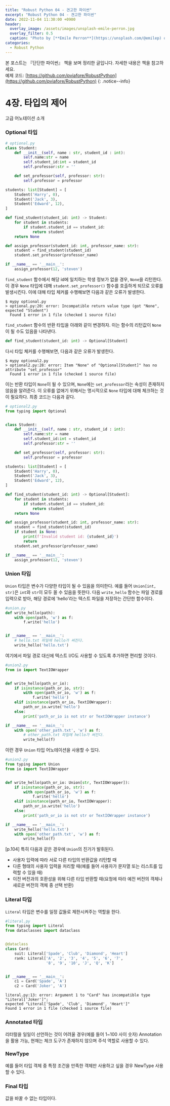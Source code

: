 ```yaml
---
title: "Robust Python 04 - 견고한 파이썬"
excerpt: "Robust Python 04 - 견고한 파이썬"
date: 2022-11-04 11:30:00 +0900
header:
  overlay_image: /assets/images/unsplash-emile-perron.jpg
  overlay_filter: 0.5
  caption: "Photo by [**Emile Perron**](https://unsplash.com/@emilep) on [**Unsplash**](https://unsplash.com/)"
categories:
  - Robust Python
---
```


본 포스트는 『단단한 파이썬』 책을 보며 정리한 글입니다. 자세한 내용은 책을 참고하세요.  
예제 코드: [https://github.com/pviafore/RobustPython](https://github.com/pviafore/RobustPython)
{: .notice--info}

# 4장. 타입의 제어

고급 어노테이션 소개

### Optional 타입

```python
# optional.py
class Student:
    def __init__(self, name : str, student_id : int):
        self.name:str = name
        self.student_id:int = student_id
        self.professor:str = ''

    def set_professor(self, professor: str):
        self.professor = professor

students: list[Student] = [
    Student('Harry', 0),
    Student('Jack', 3),
    Student('Edward', 12),
]

def find_student(student_id: int) -> Student:
    for student in students:
        if student.student_id == student_id:
            return student
    return None

def assign_professor(student_id: int, professor_name: str):
    student = find_student(student_id)
    student.set_professor(professor_name)

if __name__ == '__main__':
    assign_professor(12, 'steven')
```

`find_student` 함수에서 해당 id에 일치하는 학생 정보가 없을 경우, `None`을 리턴한다. 이 경우 `None` 타입에 대해 `student.set_professor()` 함수를 호출하게 되므로 오류를 발생시킨다. 이에 대해 타입 체커를 수행해보면 다음과 같은 오류가 발생한다.

```
$ mypy optional.py
> optional.py:20: error: Incompatible return value type (got "None", expected "Student")
  Found 1 error in 1 file (checked 1 source file)
```

`find_student` 함수의 반환 타입을 아래와 같이 변경하자. 이는 함수의 리턴값이 `None`이 될 수도 있음을 나타낸다.
```python
def find_student(student_id: int) -> Optional[Student]
```

다시 타입 체커를 수행해보면, 다음과 같은 오류가 발생한다.

```
$ mypy optional2.py
> optional2.py:28: error: Item "None" of "Optional[Student]" has no attribute "set_professor"
  Found 1 error in 1 file (checked 1 source file)
```

이는 반환 타입이 `None`이 될 수 있으며, `None`에는 `set_professor`라는 속성이 존재하지 않음을 알려준다. 이 오류를 없애기 위해서는 명시적으로 `None` 타입에 대해 체크하는 것이 필요하다. 최종 코드는 다음과 같다.

```python
# optional2.py
from typing import Optional


class Student:
    def __init__(self, name : str, student_id : int):
        self.name:str = name
        self.student_id:int = student_id
        self.professor:str = ''

    def set_professor(self, professor: str):
        self.professor = professor

students: list[Student] = [
    Student('Harry', 0),
    Student('Jack', 3),
    Student('Edward', 12),
]

def find_student(student_id: int) -> Optional[Student]:
    for student in students:
        if student.student_id == student_id:
            return student
    return None

def assign_professor(student_id: int, professor_name: str):
    student = find_student(student_id)
    if student is None:
        print(f'Invalid student id: {student_id}')
        return
    student.set_professor(professor_name)

if __name__ == '__main__':
    assign_professor(12, 'steven')
```


### Union 타입

`Union` 타입은 변수가 다양한 타입이 될 수 있음을 의미한다. 예를 들어 `Union[int, str]`은 `int`와 `str`이 모두 올 수 있음을 뜻한다.
다음 `write_hello` 함수는 파일 경로를 입력으로 받아, 해당 경로에 'hello'라는 텍스트 파일을 저장하는 간단한 함수이다.

```python
#union.py
def write_hello(path):
    with open(path, 'w') as f:
        f.write('hello')


if __name__ == '__main__':
    # hello.txt 파일에 hello가 써진다.
    write_hello('hello.txt')
```

여기에서 파일 경로 대신에 텍스트 I/O도 사용할 수 있도록 추가하면 편리할 것이다.

```python
#union2.py
from io import TextIOWrapper


def write_hello(path_or_io):
    if isinstance(path_or_io, str):
        with open(path_or_io, 'w') as f:
            f.write('hello')
    elif isinstance(path_or_io, TextIOWrapper):
        path_or_io.write('hello')
    else:
        print('path_or_io is not str or TextIOWrapper instance')

if __name__ == '__main__':
    with open('other_path.txt', 'w') as f:
        # other_path.txt 파일에 hello가 써진다.
        write_hello(f)
```

이런 경우 `Union` 타입 어노테이션을 사용할 수 있다.

```python
#union2.py
from typing import Union
from io import TextIOWrapper


def write_hello(path_or_io: Union[str, TextIOWrapper]):
    if isinstance(path_or_io, str):
        with open(path_or_io, 'w') as f:
            f.write('hello')
    elif isinstance(path_or_io, TextIOWrapper):
        path_or_io.write('hello')
    else:
        print('path_or_io is not str or TextIOWrapper instance')

if __name__ == '__main__':
    write_hello('hello.txt')
    with open('other_path.txt', 'w') as f:
        write_hello(f)
```

[p.104] 특히 다음과 같은 경우에 `Union`의 진가가 발휘된다.
- 사용자 입력에 따라 서로 다른 타입의 반환값을 리턴할 때
- 다른 형태의 사용자 입력을 처리할 때(예를 들어 사용자가 문자열 또는 리스트를 입력할 수 있을 때)
- 이전 버전과의 호환성을 위해 다른 타입 반환할 때(요청에 따라 예전 버전의 객체나 새로운 버전의 객체 중 선택 반환)


### Literal 타입

`Literal` 타입은 변수를 일정 값들로 제한시켜주는 역할을 한다.

```python
#literal.py
from typing import Literal
from dataclasses import dataclass


@dataclass
class Card:
    suit: Literal['Spade', 'Club', 'Diamond', 'Heart']
    rank: Literal['A', '2', '3', '4', '5', '6', '7', 
                  '8', '9', '10', 'J', 'Q', 'K']


if __name__ == '__main__':
    c1 = Card('Spade', 'A')
    c2 = Card('Joker', 'A')
```

```
literal.py:13: error: Argument 1 to "Card" has incompatible type "Literal['Joker']"; 
expected "Literal['Spade', 'Club', 'Diamond', 'Heart']"
Found 1 error in 1 file (checked 1 source file)
```

### Annotated 타입
리터럴을 일일이 선언하는 것이 어려울 경우(예를 들어 1~100 사이 숫자) Annotation을 활용 가능, 현재는 체크 도구가 존재하지 않으며 주석 역할로 사용할 수 있다.

### NewType
예를 들어 타입 객체 중 특정 조건을 만족한 객체만 사용하고 싶을 경우 NewType 사용할 수 있다.


### Final 타입

값을 바꿀 수 없는 타입이다.